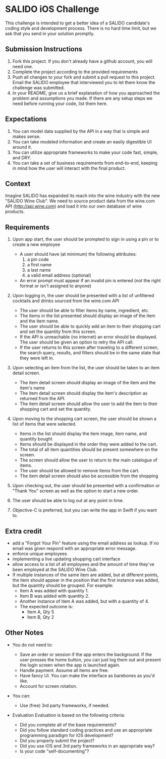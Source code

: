 # SALIDO iOS Challenge
This challenge is intended to get a better idea of a SALIDO candidate's coding style and development process. There is no hard time limit, but we ask that you send in your solution promptly.

## Submission Instructions
1. Fork this project. If you don't already have a github account, you will need one.
2. Complete the project according to the provided requirements
3. Push all changes to your fork and submit a pull request to this project. Email the SALIDO employee that interviewed you to let them know the challenge was submitted.
4. In your README, give us a brief explanation of how you approached the problem and assumptions you made. If there are any setup steps we need before running your code, list them here.

## Expectations
1. You can model data supplied by the API in a way that is simple and makes sense.
2. You can take modeled information and create an easily digestible UI around it.
3. You can utilize appropriate frameworks to make your code fast, simple, and DRY.
4. You can take a set of business requirements from end-to-end, keeping in mind how the user will interact with the final product.

## Context
Imagine SALIDO has expanded its reach into the wine industry with the new "SALIDO Wine Club". We need to source product data from the wine.com API (http://api.wine.com) and load it into our own database of wine products.

## Requirements
1. Upon app start, the user should be prompted to sign in using a pin or to create a new employee
	- A user should have (at minimum) the following attributes:
		1. a pin code
		2. a first name
		3. a last name
		4. a valid email address (optional)
	- An error prompt must appear if an invalid pin is entered (not the right format or isn't assigned to anyone)
2. Upon logging in, the user should be presented with a list of unfiltered cocktails and drinks sourced from the wine.com API
	- The user should be able to filter items by name, ingredient, etc.
	- The items in the list presented should display an image of the item and the item name.
	- The user should be able to quickly add an item to their shopping cart and set the quantity from this screen.
	- If the API is unreachable (no internet) an error should be displayed. The user should be given an option to retry the API call.
	- If the user returns to this screen after traveling to a different screen, the search query, results, and filters should be in the same state that they were left in.
3. Upon selecting an item from the list, the user should be taken to an item detail screen.
	- The item detail screen should display an image of the item and the item's name
	- The item detail screen should display the item's description as returned from the API.
	- The item detail screen should allow the user to add the item to their shopping cart and set the quantity.

4. Upon moving to the shopping cart screen, the user should be shown a list of items that were selected.
	- Items in the list should display the item image, item name, and quantity bought
	- Items should be displayed in the order they were added to the cart.
	- The total of all item quantities should be present somewhere on the screen.
	- The screen should allow the user to return to the main catalogue of items.
	- The user should be allowed to remove items from the cart.
	- The item detail screen should also be accessible from the shopping 
5. Upon checking out, the user should be presented with a confirmation or "Thank You" screen as well as the option to start a new order.
6. The user should be able to log out at any point in time.
7. Objective-C is preferred, but you can write the app in Swift if you want to.

## Extra credit
- add a "Forgot Your Pin" feature using the email address as lookup. If no email was given respond with an appropriate error message.
- enforce unique employees
- implementing a live updating shopping cart interface
- allow access to a list of all employees and the amount of time they've been employed at the SALIDO Wine Club.
- If multiple instances of the same item are added, but at different points, the item should appear in the position that the first instance was added, but the quantity should be grouped. For example:
	- Item A was added with quantity 1.
	- Item B was added with quantity 2.
	- Another instance of item A was added, but with a quantity of 4.
	- The expected outcome is:
		- Item A, Qty 5
		- Item B, Qty 2

## Other Notes
- You do not need to:
	- Save an order or session if the app enters the background. If the user presses the home button, you can just log them out and present the login screen when the app is launched again.
	- Handle payment. Assume all items are free.
	- Have fancy UI. You can make the interface as barebones as you'd like.
	- Account for screen rotation.

- You can:
	- Use (free) 3rd party frameworks, if needed.

- Evaluation
	Evaluation is based on the following criteria:
	- Did you complete all of the base requirements?
	- Did you follow standard coding practices and use an appropriate programming paradigm for iOS development?
	- Did you properly submit the project?
	- Did you use iOS and 3rd party frameworks in an appropriate way?
	- Is your code "self-documenting"? 
